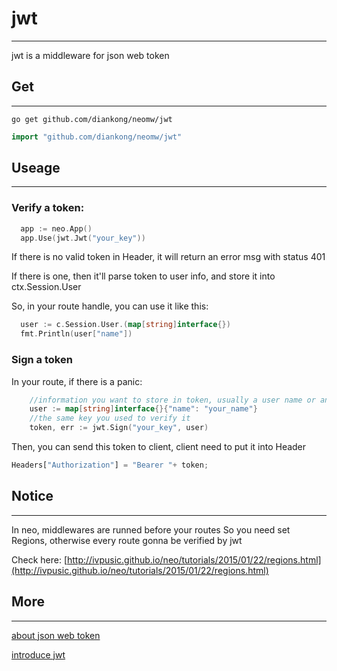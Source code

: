 # jwt
----
jwt is a middleware for json web token

## Get
----
````shell
go get github.com/diankong/neomw/jwt
````

````Go
import "github.com/diankong/neomw/jwt"
````

## Useage
----
### Verify a token: 
````GO
  app := neo.App()
  app.Use(jwt.Jwt("your_key"))
````
If there is no valid token in Header, it will return an error msg with status 401

If there is one, then it'll parse token to user info, and store it into ctx.Session.User

So, in your route handle, you can use it like this:

````GO
  user := c.Session.User.(map[string]interface{})
  fmt.Println(user["name"])
````

### Sign a token

In your route, if there is a panic:

````GO
    //information you want to store in token, usually a user name or anything you want
    user := map[string]interface{}{"name": "your_name"}
    //the same key you used to verify it
    token, err := jwt.Sign("your_key", user)
````
Then, you can send this token to client, client need to put it into Header

````javascript
Headers["Authorization"] = "Bearer "+ token;
````

## Notice

----

In neo, middlewares are runned before your routes
So you need set Regions, otherwise every route gonna be verified by jwt

Check here: 
[http://ivpusic.github.io/neo/tutorials/2015/01/22/regions.html](http://ivpusic.github.io/neo/tutorials/2015/01/22/regions.html)

## More

----

[about json web token](http://jwt.io/)

[introduce jwt](http://jwt.io/introduction/)


